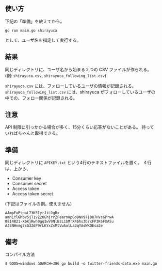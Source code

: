 ## 使い方

下記の「準備」を終えてから。

`go run main.go shirayuca`

として、ユーザ名を指定して実行する。

## 結果

同じディレクトリに、ユーザ名から始まる２つの CSV ファイルが作られる。(例: `shirayuca.csv`, `shirayuca_following_list.csv`)

`shirayuca.csv` には、フォローしているユーザの情報が記録される。
`shirayuca_following_list.csv` には、shirayuca がフォローしているユーザの中での、フォロー関係が記録される。

## 注意

API 制限に引っかかる場合が多く、15分くらい応答がないことがある。
待っていればちゃんと取得できる。

## 準備

同じディレクトリに `APIKEY.txt` という4行のテキストファイルを置く。
４行は、上から、

- Consumer key
- Consumer secret
- Access token
- Access token secret

(下記はファイルの例。使えません)

```
AAmpFxPtpaL73K5IyrJiLDgRx
amn1YlGhbv5jT1vZ20GhjrPZFearnHpGo9NV97IDU7HVs6PrwA
0814821-XbKjRwh0gqIwV9NlB2L1bMrX4bhs3b7xFP3K6FXA5u
AJENHnmg7cG3ZdP9rLKYxZxMtVwAolLa3qYAsWKOEsa2e
```

## 備考

コンパイル方法

```
$ GOOS=windows GOARCH=386 go build -o twitter-friends-data.exe main.go
```
